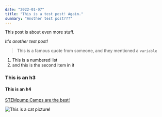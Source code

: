 ```yaml
---
date: "2022-01-07"
title: "This is a test post! Again."
summary: "Another test post???"
---
```


This post is about even more stuff.

_It's another test post!_

> This is a famous quote from someone, and they mentioned a `variable`

1. This is a numbered list
2. and this is the second item in it

### This is an h3

#### This is an h4

[STEMpump Camps are the best!](https://stempump.org/camps)

![This is a cat picture!](http://placekitten.com/200/200)

